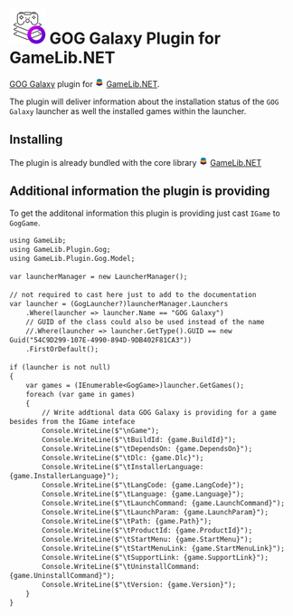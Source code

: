 ![GameLib.NET](../../Resources/GameLibNET-Gog-Logo-64px.png "GameLib.NET GOG Galaxy") 
GOG Galaxy Plugin for GameLib.NET
======

[GOG Galaxy](https://www.gog.com/galaxy) plugin for ![GameLib.NET](../../Resources/GameLibNET-Logo-16px.png "GameLib.NET") [GameLib.NET](README.md).

The plugin will deliver information about the installation status of the `GOG Galaxy` launcher as well the installed games within the launcher.

## Installing

The plugin is already bundled with the core library ![GameLib.NET](../../Resources/GameLibNET-Logo-16px.png "GameLib.NET") [GameLib.NET](README.md)

## Additional information the plugin is providing

To get the additonal information this plugin is providing just cast `IGame` to `GogGame`.


```CSharp
using GameLib;
using GameLib.Plugin.Gog;
using GameLib.Plugin.Gog.Model;

var launcherManager = new LauncherManager();

// not required to cast here just to add to the documentation
var launcher = (GogLauncher?)launcherManager.Launchers
    .Where(launcher => launcher.Name == "GOG Galaxy")
    // GUID of the class could also be used instead of the name
    //.Where(launcher => launcher.GetType().GUID == new Guid("54C9D299-107E-4990-894D-9DB402F81CA3"))
    .FirstOrDefault();

if (launcher is not null)
{
    var games = (IEnumerable<GogGame>)launcher.GetGames();
    foreach (var game in games)
    {
        // Write addtional data GOG Galaxy is providing for a game besides from the IGame inteface
        Console.WriteLine($"\nGame");
        Console.WriteLine($"\tBuildId: {game.BuildId}");
        Console.WriteLine($"\tDependsOn: {game.DependsOn}");
        Console.WriteLine($"\tDlc: {game.Dlc}");
        Console.WriteLine($"\tInstallerLanguage: {game.InstallerLanguage}");
        Console.WriteLine($"\tLangCode: {game.LangCode}");
        Console.WriteLine($"\tLanguage: {game.Language}");
        Console.WriteLine($"\tLaunchCommand: {game.LaunchCommand}");
        Console.WriteLine($"\tLaunchParam: {game.LaunchParam}");
        Console.WriteLine($"\tPath: {game.Path}");
        Console.WriteLine($"\tProductId: {game.ProductId}");
        Console.WriteLine($"\tStartMenu: {game.StartMenu}");
        Console.WriteLine($"\tStartMenuLink: {game.StartMenuLink}");
        Console.WriteLine($"\tSupportLink: {game.SupportLink}");
        Console.WriteLine($"\tUninstallCommand: {game.UninstallCommand}");
        Console.WriteLine($"\tVersion: {game.Version}");
    }
}
```